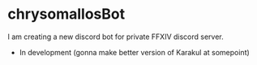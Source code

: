 # chrysomallosBot
I am creating a new discord bot for private FFXIV discord server.

- In development (gonna make better version of Karakul at somepoint)